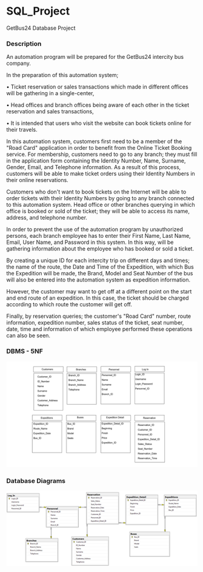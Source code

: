 # SQL_Project
GetBus24 Database Project

### Description
An automation program will be prepared for the GetBus24 intercity bus company.

In the preparation of this automation system;

•	Ticket reservation or sales transactions which made in different offices will be gathering in a single-center,

•	Head offices and branch offices being aware of each other in the ticket reservation and sales transactions,

•	It is intended that users who visit the website can book tickets online for their travels.

In this automation system, customers first need to be a member of the "Road Card" application in order to benefit from the Online Ticket Booking service.
For membership, customers need to go to any branch; they must fill in the application form containing the  Identity Number, Name, Surname, Gender, Email, and Telephone information. 
As a result of this process, customers will be able to make ticket orders using their Identity Numbers in their online reservations.

Customers who don't want to book tickets on the Internet will be able to order tickets with their Identity Numbers by going to any branch connected to this automation system.
Head office or other branches querying in which office is booked or sold of the ticket; they will be able to access its name, address, and telephone number.

In order to prevent the use of the automation program by unauthorized persons, each branch employee has to enter their First Name, Last Name, Email, User Name,
and Password in this system. In this way, will be gathering information about the employee who has booked or sold a ticket.

By creating a unique ID for each intercity trip on different days and times; the name of the route, the Date and Time of the Expedition, with which Bus the Expedition will be made,
the Brand, Model and Seat Number of the bus will also be entered into the automation system as expedition information.

However, the customer may want to get off at a different point on the start and end route of an expedition. 
In this case, the ticket should be charged according to which route the customer will get off.

Finally, by reservation queries; the customer's "Road Card" number, route information, expedition number, sales status of the ticket,
seat number, date, time and information of which employee performed these operations can also be seen.

### DBMS - 5NF

![](Images/dbms.png)


### Database Diagrams

![](Images/DB_Diagrams.png)

